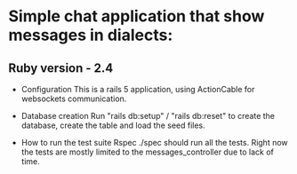 # Simple chat application that show messages in dialects: 

## Ruby version - 2.4

* Configuration
This is a rails 5 application, using ActionCable for websockets communication. 

* Database creation
Run "rails db:setup" / "rails db:reset" to create the database, create the table and load the seed files. 

* How to run the test suite
Rspec ./spec should run all the tests. Right now the tests are mostly limited to the messages_controller due to lack of time. 


